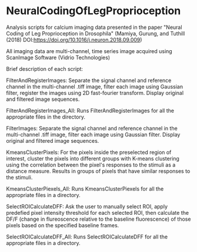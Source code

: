 # NeuralCodingOfLegProprioception
Analysis scripts for calcium imaging data presented in the paper "Neural Coding of Leg Proprioception in Drosophila" (Mamiya, Gurung, and Tuthill (2018) DOI:https://doi.org/10.1016/j.neuron.2018.09.009)

All imaging data are multi-channel, time series image acquired using ScanImage Software (Vidrio Technologies)

Brief description of each script:

FilterAndRegisterImages: Separate the signal channel and reference channel in the multi-channel .tiff image, filter each image using Gaussian filter, register the images using 2D fast-fourier transform. Display original and filtered image sequences.

FilterAndRegisterImages_All: Runs FilterAndRegisterImages for all the appropriate files in the directory.
 
FilterImages: Separate the signal channel and reference channel in the multi-channel .tiff image, filter each image using Gaussian filter. Display original and filtered image sequences.

KmeansClusterPixels: For the pixels inside the preselected region of interest, cluster the pixels into different groups with K-means clustering using the correlation between the pixel's responses to the stimuli as a distance measure. Results in groups of pixels that have similar responses to the stimuli.

KmeansClusterPiexels_All: Runs KmeansClusterPiexels for all the appropriate files in a directory.

SelectROICalculateDFF: Ask the user to manually select ROI, apply predefied pixel intensity threshold for each selected ROI, then calculate the DF/F (change in flureoscence relative to the baseline fluorescence) of those pixels based on the specified baseline frames.

SelectROICalculateDFF_All: Runs SelectROICalculateDFF for all the appropriate files in a directory.
